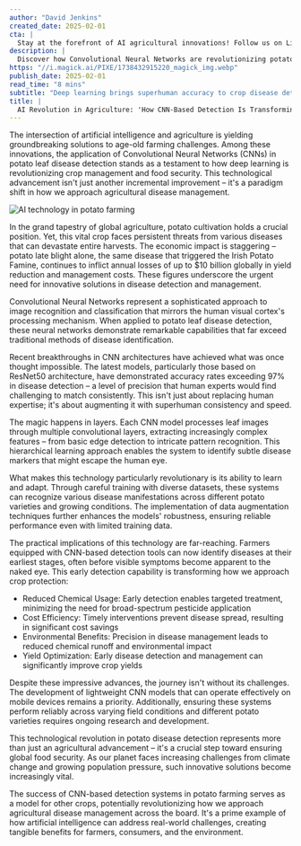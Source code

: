 ```yaml
---
author: "David Jenkins"
created_date: 2025-02-01
cta: |
  Stay at the forefront of AI agricultural innovations! Follow us on LinkedIn for the latest updates on how technology is transforming farming practices and ensuring global food security.
description: |
  Discover how Convolutional Neural Networks are revolutionizing potato farming with disease detection accuracy exceeding 97%. This AI technology is transforming agricultural practices, reducing chemical usage, and ensuring food security through early disease detection and prevention.
https: "//i.magick.ai/PIXE/1738432915220_magick_img.webp"
publish_date: 2025-02-01
read_time: "8 mins"
subtitle: "Deep learning brings superhuman accuracy to crop disease detection"
title: |
  AI Revolution in Agriculture: 'How CNN-Based Detection Is Transforming Potato Disease Management
---
```


The intersection of artificial intelligence and agriculture is yielding groundbreaking solutions to age-old farming challenges. Among these innovations, the application of Convolutional Neural Networks (CNNs) in potato leaf disease detection stands as a testament to how deep learning is revolutionizing crop management and food security. This technological advancement isn't just another incremental improvement – it's a paradigm shift in how we approach agricultural disease management.

![AI technology in potato farming](https://i.magick.ai/PIXE/1738432915224_magick_img.webp)

In the grand tapestry of global agriculture, potato cultivation holds a crucial position. Yet, this vital crop faces persistent threats from various diseases that can devastate entire harvests. The economic impact is staggering – potato late blight alone, the same disease that triggered the Irish Potato Famine, continues to inflict annual losses of up to $10 billion globally in yield reduction and management costs. These figures underscore the urgent need for innovative solutions in disease detection and management.

Convolutional Neural Networks represent a sophisticated approach to image recognition and classification that mirrors the human visual cortex's processing mechanism. When applied to potato leaf disease detection, these neural networks demonstrate remarkable capabilities that far exceed traditional methods of disease identification.

Recent breakthroughs in CNN architectures have achieved what was once thought impossible. The latest models, particularly those based on ResNet50 architecture, have demonstrated accuracy rates exceeding 97% in disease detection – a level of precision that human experts would find challenging to match consistently. This isn't just about replacing human expertise; it's about augmenting it with superhuman consistency and speed.

The magic happens in layers. Each CNN model processes leaf images through multiple convolutional layers, extracting increasingly complex features – from basic edge detection to intricate pattern recognition. This hierarchical learning approach enables the system to identify subtle disease markers that might escape the human eye.

What makes this technology particularly revolutionary is its ability to learn and adapt. Through careful training with diverse datasets, these systems can recognize various disease manifestations across different potato varieties and growing conditions. The implementation of data augmentation techniques further enhances the models' robustness, ensuring reliable performance even with limited training data.

The practical implications of this technology are far-reaching. Farmers equipped with CNN-based detection tools can now identify diseases at their earliest stages, often before visible symptoms become apparent to the naked eye. This early detection capability is transforming how we approach crop protection:

- Reduced Chemical Usage: Early detection enables targeted treatment, minimizing the need for broad-spectrum pesticide application
- Cost Efficiency: Timely interventions prevent disease spread, resulting in significant cost savings
- Environmental Benefits: Precision in disease management leads to reduced chemical runoff and environmental impact
- Yield Optimization: Early disease detection and management can significantly improve crop yields

Despite these impressive advances, the journey isn't without its challenges. The development of lightweight CNN models that can operate effectively on mobile devices remains a priority. Additionally, ensuring these systems perform reliably across varying field conditions and different potato varieties requires ongoing research and development.

This technological revolution in potato disease detection represents more than just an agricultural advancement – it's a crucial step toward ensuring global food security. As our planet faces increasing challenges from climate change and growing population pressure, such innovative solutions become increasingly vital.

The success of CNN-based detection systems in potato farming serves as a model for other crops, potentially revolutionizing how we approach agricultural disease management across the board. It's a prime example of how artificial intelligence can address real-world challenges, creating tangible benefits for farmers, consumers, and the environment.
